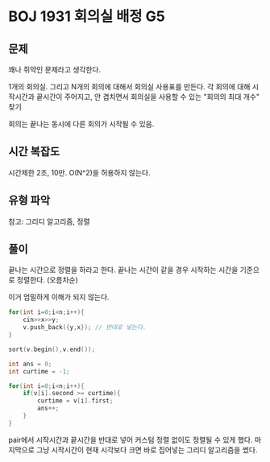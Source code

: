 # BOJ 1931 회의실 배정 G5

## 문제

꽤나 쥐약인 문제라고 생각한다.

1개의 회의실. 그리고 N개의 회의에 대해서 회의실 사용표를 만든다. 각 회의에 대해 시작시간과 끝시간이 주어지고, 안 겹치면서 회의실을 사용할 수 있는 "회의의 최대 개수" 찾기

회의는 끝나는 동시에 다른 회의가 시작될 수 있음.

## 시간 복잡도

시간제한 2초, 10만. O(N^2)을 허용하지 않는다.

## 유형 파악

참고: 그리디 알고리즘, 정렬

## 풀이

끝나는 시간으로 정렬을 하라고 한다. 끝나는 시간이 같을 경우 시작하는 시간을 기준으로 정렬한다. (오름차순)

이거 엄밀하게 이해가 되지 않는다.

```cpp
for(int i=0;i<n;i++){
    cin>>x>>y;
    v.push_back({y,x}); // 반대로 넣는다.
}

sort(v.begin(),v.end());

int ans = 0;
int curtime = -1;

for(int i=0;i<n;i++){
    if(v[i].second >= curtime){
        curtime = v[i].first;
        ans++;
    }
}
```
pair에서 시작시간과 끝시간을 반대로 넣어 커스텀 정렬 없이도 정렬될 수 있게 했다.
마지막으로 그냥 시작시간이 현재 시각보다 크면 바로 집어넣는 그리디 알고리즘을 썼다.